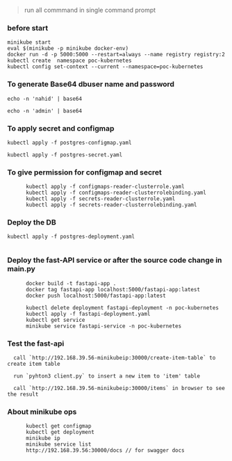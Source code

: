 
> run all commmand in single command prompt


### before start

```
minikube start
eval $(minikube -p minikube docker-env)
docker run -d -p 5000:5000 --restart=always --name registry registry:2
kubectl create  namespace poc-kubernetes
kubectl config set-context --current --namespace=poc-kubernetes

```


### To generate Base64 dbuser name and password

`echo -n 'nahid' | base64`

`echo -n 'admin' | base64`

### To apply secret and configmap 

`kubectl apply -f postgres-configmap.yaml`

`kubectl apply -f postgres-secret.yaml`

### To give permission for configmap and secret 

```
      kubectl apply -f configmaps-reader-clusterrole.yaml
      kubectl apply -f configmaps-reader-clusterrolebinding.yaml
      kubectl apply -f secrets-reader-clusterrole.yaml
      kubectl apply -f secrets-reader-clusterrolebinding.yaml
```


### Deploy the DB 

```
kubectl apply -f postgres-deployment.yaml


```

### Deploy the fast-API service or after the source code change in main.py

```
      docker build -t fastapi-app .
      docker tag fastapi-app localhost:5000/fastapi-app:latest
      docker push localhost:5000/fastapi-app:latest

      kubectl delete deployment fastapi-deployment -n poc-kubernetes
      kubectl apply -f fastapi-deployment.yaml 
      kubectl get service
      minikube service fastapi-service -n poc-kubernetes

```

### Test the fast-api

      call `http://192.168.39.56-minikubeip:30000/create-item-table` to create item table

      run `pyhton3 client.py` to insert a new item to 'item' table

      call `http://192.168.39.56-minikubeip:30000/items` in browser to see the result 

### About minikube ops

```
      kubectl get configmap
      kubectl get deployment
      minikube ip
      minikube service list
      http://192.168.39.56:30000/docs // for swagger docs

```
